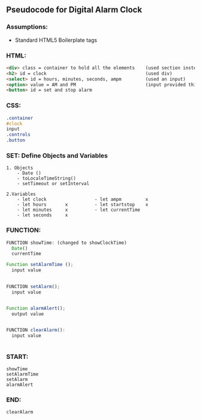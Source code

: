 ## Pseudocode for Digital Alarm Clock 

### Assumptions:
  - Standard HTML5 Boilerplate tags

### HTML:
``` html
<div> class = container to hold all the elements    (used section instead)
<h2> id = clock                                     (used div)
<select> id = hours, minutes, seconds, ampm         (used an input)
<option> value = AM and PM                          (input provided this feature)
<button> id = set and stop alarm

```
### CSS:
```css
.container
#clock
input
.controls
.button
```
### SET: Define Objects and Variables
```
1. Objects
    - Date ()
    - toLocaleTimeString()
    - setTimeout or setInterval

2.Variables
    - let clock                  - let ampm         x
    - let hours       x          - let startstop    x
    - let minutes     x          - let currentTime
    - let seconds     x

```


### FUNCTION:
 
```js
FUNCTION showTime: (changed to showClockTime)
  Date()
  currentTime

Function setAlarmTime ();
  input value

        
FUNCTION setAlarm();
  input value


Function alarmAlert();
  output value

  
FUNCTION clearAlarm():
  input value
 
```
 
### START:
```
showTime
setAlarmTime
setAlarm
alarmAlert

 ```
 
 
 ### END:
 ```
 clearAlarm
 ```

